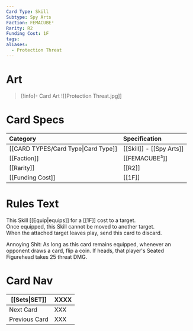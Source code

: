 ```yaml
---
Card Type: Skill
Subtype: Spy Arts
Faction: FEMACUBE³
Rarity: R2
Funding Cost: 1F
tags: 
aliases:
  - Protection Threat
---
```

# Art

> [!info]- Card Art
> ![[Protection Threat.jpg]]

# Card Specs

| Category | Specification| 
| :--- | :--- |
| [[CARD TYPES/Card Type\|Card Type]] | [[Skill]] - [[Spy Arts]] |  
| [[Faction]] | [[FEMACUBE³]] |  
| [[Rarity]] | [[R2]] |  
| [[Funding Cost]] | [[1F]] |  

# Rules Text  

This Skill [[Equip|equips]] for a [[1F]] cost to a target.  
Once equipped, this Skill cannot be moved to another target.  
When the attached target leaves play, send this card to discard.  

Annoying Shit: 
As long as this card remains equipped, whenever an opponent draws a card, flip a coin.
If heads, that player's Seated Figurehead takes 25 threat DMG.

# Card Nav

| [[Sets\|SET]]           | XXXX |
| ------------- | ------------------------------ |
| Next Card     | XXX |
| Previous Card | XXX |


